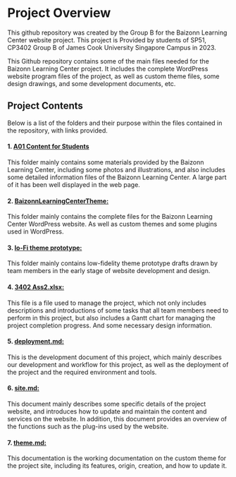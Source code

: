 # Project Overview
<p>This github repository was created by the Group B for the Baizonn Learning Center website project. This project is Provided by students of SP51, CP3402 Group B of James Cook University Singapore Campus in 2023.</p>
<p>This Github repository contains some of the main files needed for the Baizonn Learning Center project. It includes the complete WordPress website program files of the project, as well as custom theme files, some design drawings, and some development documents, etc.</p>

## Project Contents

<p>Below is a list of the folders and their purpose within the files contained in the repository, with links provided.</p>

#### 1. [A01 Content for Students](/A01%20Content%20for%20Students)

This folder mainly contains some materials provided by the Baizonn Learning Center, including some photos and illustrations, and also includes some detailed information files of the Baizonn Learning Center. A large part of it has been well displayed in the web page.

#### 2. [BaizonnLearningCenterTheme:](/BaizonnLearningCenterTheme)

This folder mainly contains the complete files for the Baizonn Learning Center WordPress website. As well as custom themes and some plugins used in WordPress.

#### 3. [lo-Fi theme prototype:](/lo-Fi%20theme%20prototype)
This folder mainly contains low-fidelity theme prototype drafts drawn by team members in the early stage of website development and design.

#### 4. [3402 Ass2.xlsx:](/3402%20Ass2.xlsx)
This file is a file used to manage the project, which not only includes descriptions and introductions of some tasks that all team members need to perform in this project, but also includes a Gantt chart for managing the project completion progress. And some necessary design information.

#### 5. [deployment.md:](/deployment.md)
This is the development document of this project, which mainly describes our development and workflow for this project, as well as the deployment of the project and the required environment and tools.

#### 6. [site.md:](/site.md)
This document mainly describes some specific details of the project website, and introduces how to update and maintain the content and services on the website. In addition, this document provides an overview of the functions such as the plug-ins used by the website.

#### 7. [theme.md:](/theme.md)
This documentation is the working documentation on the custom theme for the project site, including its features, origin, creation, and how to update it.